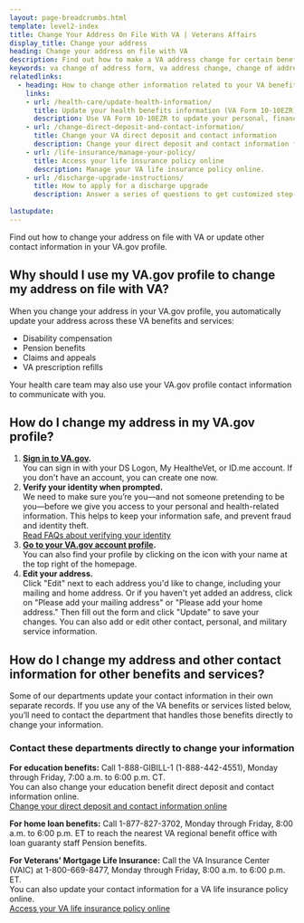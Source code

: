 ```yaml
---
layout: page-breadcrumbs.html
template: level2-index
title: Change Your Address On File With VA | Veterans Affairs
display_title: Change your address
heading: Change your address on file with VA
description: Find out how to make a VA address change for certain benefits or update other contact information in your VA.gov profile. 
keywords: va change of address form, va address change, change of address va, va benefits change of address, va address change form, how do i change my address with the va, va benefits address change
relatedlinks: 
  - heading: How to change other information related to your VA benefits
    links:
    - url: /health-care/update-health-information/
      title: Update your health benefits information (VA Form 10-10EZR)
      description: Use VA Form 10-10EZR to update your personal, financial, and insurance information after you’re enrolled in VA health care.
    - url: /change-direct-deposit-and-contact-information/
      title: Change your VA direct deposit and contact information
      description: Change your direct deposit and contact information for disability, pension, and education benefits online.
    - url: /life-insurance/manage-your-policy/
      title: Access your life insurance policy online
      description: Manage your VA life insurance policy online.
    - url: /discharge-upgrade-instructions/
      title: How to apply for a discharge upgrade
      description: Answer a series of questions to get customized step-by-step instructions on how to apply for a discharge upgrade or correction. 
         
lastupdate:
---
```


<div itemscope itemtype="http://schema.org/FAQPage">
<div itemprop="description" class="va-introtext">

Find out how to change your address on file with VA or update other contact information in your VA.gov profile.

</div>

<h2 itemprop="name">Why should I use my VA.gov profile to change my address on file with VA?</h2>
<div itemprop="acceptedAnswer" itemscope itemtype="http://schema.org/Answer">
<div itemprop="text">
  
When you change your address in your VA.gov profile, you automatically update your address across these VA benefits and services:

<ul>
  <li>Disability compensation</li>
  <li>Pension benefits</li>
  <li>Claims and appeals</li>
  <li>VA prescription refills</li>
</ul>

Your health care team may also use your VA.gov profile contact information to communicate with you.

<h2 itemprop="name">How do I change my address in my VA.gov profile?</h2>
<div itemprop="acceptedAnswer" itemscope itemtype="http://schema.org/Answer">
<div itemprop="text">

<ol class="process">
  <li class="process-step list-one"><strong><a href="/sign-in-faq/">Sign in to VA.gov</a>.</strong><br> You can sign in with your DS Logon, My HealtheVet, or ID.me account. If you don't have an account, you can create one now.</li>
  <li class="process-step list-two"><strong>Verify your identity when prompted.</strong> <br> We need to make sure you’re you—and not someone pretending to be you—before we give you access to your personal and health-related information. This helps to keep your information safe, and prevent fraud and identity theft. <br> <a href="/sign-in-faq">Read FAQs about verifying your identity</a></li>
  <li class="process-step list-three"><strong><a href="/profile/">Go to your VA.gov account profile</a>.</strong> <br> You can also find your profile by clicking on the icon with your name at the top right of the homepage.</li>
  <li class="process-step list-four"><strong>Edit your address.</strong> <br> Click "Edit" next to each address you'd like to change, including your mailing and home address. Or if you haven't yet added an address, click on "Please add your mailing address" or "Please add your home address." Then fill out the form and click "Update" to save your changes. You can also add or edit other contact, personal, and military service information.
</ol>

</ul>
</div>
</div>

<h2 itemprop="name">How do I change my address and other contact information for other benefits and services?</h2>
<div itemprop="acceptedAnswer" itemscope itemtype="http://schema.org/Answer">
<div itemprop="text">
  
Some of our departments update your contact information in their own separate records. If you use any of the VA benefits or services listed below, you’ll need to contact the department that handles those benefits directly to change your information. 

<h3>Contact these departments directly to change your information</h3>

<strong>For education benefits:</strong> Call 1-888-GIBILL-1 (1-888-442-4551), Monday through Friday, 7:00 a.m. to 6:00 p.m. CT. <br>
You can also change your education benefit direct deposit and contact information online. <br>
<a href="/change-direct-deposit-and-contact-information/">Change your direct deposit and contact information online</a>

<strong>For home loan benefits:</strong> Call 1-877-827-3702, Monday through Friday, 8:00 a.m. to 6:00 p.m. ET to reach the nearest VA regional benefit office with loan guaranty staff Pension benefits.

<strong>For Veterans' Mortgage Life Insurance:</strong> Call the VA Insurance Center (VAIC) at 1-800-669-8477, Monday through Friday, 8:00 a.m. to 6:00 p.m. ET. <br>
You can also update your contact information for a VA life insurance policy online. <br>
<a href="/life-insurance/manage-your-policy/">Access your VA life insurance policy online</a>

</div>
</div>
</div>
</div>
  
  
